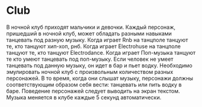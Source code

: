 # Club
В ночной клуб приходят мальчики и девочки.
 Каждый персонаж, пришедший в ночной клуб, может обладать разными навыками танцевать под разную музыку.
  Когда играет Rnb на танцполе танцуют те, кто танцуют хип-хоп, рнб.
   Когда играет Electrohuse на танцполе танцуют те, кто танцуют Electrodance.
    Когда играет Поп-музыка танцуют те кто умеют танцевать под поп-музыку.
     Если человек не умеет танцевать под данную музыку, он идет в бар и пьет водку.
      Необходимо эмулировать ночной клуб с произвольным количеством разных персонажей.
       В то время, когда они слышат музыку, персонажи должны соответствующим образом себя вести:
            танцевать или пить водку в баре.
Поведение персонажей следует выводить на экран текстом.
Музыка меняется в клубе каждые 5 секунд автоматически.
